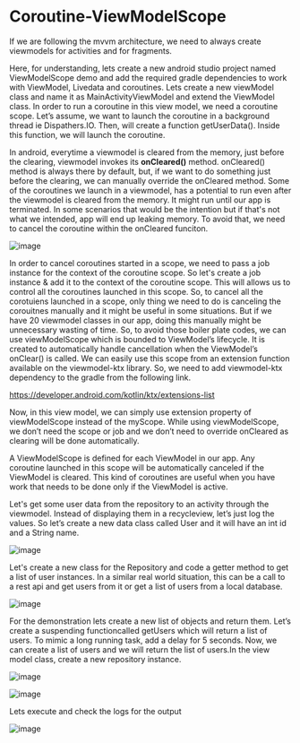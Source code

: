 # Coroutine-ViewModelScope

If we are following the mvvm architecture, we need to always create viewmodels for activities and for fragments.

Here, for understanding, lets create a new android studio project named ViewModelScope demo and add the required gradle dependencies to work with ViewModel, Livedata and coroutines. Lets 
create a new viewModel class and name it as MainActivityViewModel and extend the ViewModel class. In order to run a coroutine in this view model, we need a coroutine scope. Let’s assume, 
we want to launch the coroutine in a background thread ie Dispathers.IO. Then, will create a function getUserData(). Inside this function, we will launch the coroutine. 

In android, everytime a viewmodel is cleared from the memory, just before the clearing, viewmodel invokes its **onCleared()** method. onCleared() method is always there by default, but, if we want to do something just before the clearing, we can manually override the onCleared method. Some of the coroutines we launch in a viewmodel, has a potential to run even after the viewmodel is cleared from the memory. It might run until our app is terminated. In some scenarios that would be the intention but if that's not what we intended, app will end up leaking
memory. To avoid that, we need to cancel the coroutine within the onCleared funciton. 

![image](https://github.com/user-attachments/assets/98e44d95-d6e2-45ed-a90f-1715f231a439)

In order to cancel coroutines started in a scope, we need to pass a job instance for the context of the coroutine scope. So let's create a job instance & add it to the context of the 
coroutine scope. This will allows us to control all the coroutines launched in this scope. So, to cancel all the corotuiens launched in a scope, only thing we need to do is canceling the 
corouitnes manually and it might be useful in some situations. But if we have 20 viewmodel classes in our app, doing this manually might be unnecessary wasting of time. So, to avoid those boiler plate codes, we can use viewModelScope which is bounded to ViewModel’s lifecycle. It is created to automatically handle cancellation when the ViewModel’s onClear() is called. We can easily use this scope from an extension function available on the viewmodel-ktx library. So, we need to add viewmodel-ktx dependency to the gradle from the following link.

https://developer.android.com/kotlin/ktx/extensions-list

Now, in this view model, we can simply use extension property of viewModelScope instead of the myScope. While using viewModelScope, we don’t need the scope or job and we don’t need to 
override onCleared as clearing will be done automatically.

A ViewModelScope is defined for each ViewModel in our app. Any coroutine launched in this scope will be automatically canceled if the ViewModel is cleared. This kind of coroutines are 
useful when you have work that needs to be done only if the ViewModel is active. 

Let's get some user data from the repository to an activity through the viewmodel. Instead of displaying them in a recycleview, let’s just log the values. So let’s create a new data class called User and it will have an int id and a String name.

![image](https://github.com/user-attachments/assets/86edf76a-34fd-4f7c-908f-4d89535b49ef)

Let's create a new class for the Repository and code a getter method to get a list of user instances. In a similar real world situation, this can be a call to a rest api and get users from it or get a list of users from a local database. 

![image](https://github.com/user-attachments/assets/2a82a62e-0a62-4aca-b20f-a9490cc30cb7)

For the demonstration lets create a new list of objects and return them. Let’s create a suspending functioncalled getUsers which will return a list of users. To mimic a long running task,
add a delay for 5 seconds. Now, we can create a list of users and we will return the list of users.In the view model class, create a new repository instance.

![image](https://github.com/user-attachments/assets/27ac96b6-30f8-481f-9f26-bedea1fed82e)

![image](https://github.com/user-attachments/assets/86f0bec4-66fb-4e4c-811d-4164d4296944)

Lets execute and check the logs for the output

![image](https://github.com/user-attachments/assets/501f3ab1-72db-4ef6-b7e8-39223772c643)
